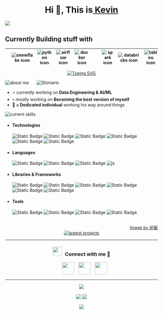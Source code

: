 <h1 align="center">Hi 👋, This is<a href="" target="blank">
Kevin</a></h1>

![](https://github.com/halfrost/halfrost/blob/master/icons/header_.png)

## Currently Building stuff with

| <img src="https://raw.githubusercontent.com/vishwasnavadak/vishwasnavadak/master/img/aws.png" width=90 alt="aws icon"> | <img src="https://logos-world.net/wp-content/uploads/2022/11/Snowflake-Emblem-500x281.png" width=90 alt="snowflake icon"> | <img src="https://images.vexels.com/media/users/3/166477/isolated/lists/9bb722f0e85ddbc1ce0f064534fd2311-python-programming-language-icon.png" width=90 alt="python icon"> | <img src="https://upload.wikimedia.org/wikipedia/commons/d/de/AirflowLogo.png" width=90 alt="airflow icon"> | <img src="https://uxwing.com/wp-content/themes/uxwing/download/brands-and-social-media/docker-icon.png" width=90 alt="docker icon"> | <img src="https://raw.githubusercontent.com/vishwasnavadak/vishwasnavadak/master/img/azure.png" width=90 alt="azure icon"> | <img src="https://raw.githubusercontent.com/vishwasnavadak/vishwasnavadak/master/img/gcp.png" width=90 alt="gcp icon"> | <img src="https://www.josebernalte.com/wp-content/uploads/2018/02/spark.png" width=90 alt="spark icon"> | <img src="https://www.brighttalk.com/wp-content/uploads/2019/07/Databricks-logo-1.png" width=90 alt="databricks icon"> | <img src="https://iconape.com/wp-content/png_logo_vector/tableau-software.png" width=90 alt="tableu icon"> |
| :--------------------------------------------------------------------------------------------------------------------: | :----------------------------------------------------------------------------------------------------------------------------------: | :----------------------------------------------------------------------------------------------------------------------------------: | :--------------------------------------------------------------------------------------------------------------------------: | :--------------------------------------------------------------------------------------------------------------------------: | :------------------------------------------------------------------------------------------------------------------------: | :--------------------------------------------------------------------------------------------------------------------: | :--------------------------------------------------------------------------------------------------------------------: | :--------------------------------------------------------------------------------------------------------------------: | :--------------------------------------------------------------------------------------------------------------------: |

<p align="center">
  <a href="https://git.io/typing-svg"><img src="https://readme-typing-svg.herokuapp.com?font='Roboto'%2C+sans-serif&weight=700&size=45&pause=1000&color=00EB07&background=FFFFFF00&center=true&random=true&width=650&height=120&lines=Artificial+Intelligence;Data+Engineering;Always+Learning+New+Tech" alt="Typing SVG" /></a>
</p>
<div>
<img align="right" width="400" alt="Shimarin" src="https://i.imgur.com/aNBi8Jf.png"/>
	
<img src="https://i.imgur.com/dwaLrZG.png" alt="about me" width="150" height="55"/>

- ⭐ currently working on **Data Engineering & AI/ML**
- 💀 mostly working on **Becoming the best version of myself**
- 👾 a **Dedicated individual** working his way around things

<img src="https://i.imgur.com/Zewo7aY.png" alt="current skills" width="200" height="55"/>

- <h4> Technologies </h4>
  <img alt="Static Badge" src="https://img.shields.io/badge/Airflow-%23008a62?style=for-the-badge&logo=apacheairflow&logoColor=white">
  <img alt="Static Badge" src="https://img.shields.io/badge/Astronomer-%23414656?style=for-the-badge&logo=astro&logoColor=white">
  <img alt="Static Badge" src="https://img.shields.io/badge/Snowflake-%231877da?style=for-the-badge&logo=snowflake&logoColor=white">
  <img alt="Static Badge" src="https://img.shields.io/badge/Apache%20Spark-%20%23db3d20?style=for-the-badge&logo=apachespark&logoColor=white">
  <img alt="Static Badge" src="https://img.shields.io/badge/AWS-%23d6822a%20?style=for-the-badge&logo=amazonwebservices&logoColor=white">
  <img alt="Static Badge" src="https://img.shields.io/badge/GCP-%23008f4c?style=for-the-badge&logo=googlecloud&logoColor=white">

- <h4> Languages </h4>
  <img alt="Static Badge" src="https://img.shields.io/badge/Python-orange?style=for-the-badge&logo=python&logoColor=%233776AB&logoSize=200&labelColor=%23414656&color=%23414656">
  <img alt="Static Badge" src="https://img.shields.io/badge/SQL-none?style=for-the-badge&logo=amazondocumentdb&logoColor=white">
  <img alt="Static Badge" src="https://img.shields.io/badge/BASH-%23002374?style=for-the-badge&logo=gnubash&logoColor=white">
  <img src = "https://img.shields.io/badge/JavaScript-323330?style=for-the-badge&logo=javascript&logoColor=F7DF1E" alt = "js" />
 
- <h4> Libraries & Frameworks </h4>
  <img alt="Static Badge" src="https://img.shields.io/badge/Numpy-%238090bc?style=for-the-badge&logo=numpy&logoColor=white">
  <img alt="Static Badge" src="https://img.shields.io/badge/SQLalchemy-%23db3d20?style=for-the-badge&logo=sqlalchemy&logoColor=white">
  <img alt="Static Badge" src="https://img.shields.io/badge/Matplotlib-%233e9f9a?style=for-the-badge&logo=materialformkdocs&logoColor=white">
  <img alt="Static Badge" src="https://img.shields.io/badge/Pytest-%23001f6d?style=for-the-badge&logo=pytest&logoColor=white">
  <img alt="Static Badge" src="https://img.shields.io/badge/Apache%20Hadoop-%23940039?style=for-the-badge&logo=apachehadoop&logoColor=white">
  <img alt="Static Badge" src="https://img.shields.io/badge/Pandas-%231877da?style=for-the-badge&logo=pandas&logoColor=white">

- <h4> Tools </h4>
  <img alt="Static Badge" src="https://img.shields.io/badge/Docker-%231877da?style=for-the-badge&logo=docker&logoColor=white">
  <img alt="Static Badge" src="https://img.shields.io/badge/databricks-%23604200?style=for-the-badge&logo=databricks&logoColor=white">
  <img alt="Static Badge" src="https://img.shields.io/badge/tableau-%23877555?style=for-the-badge&logo=tableau&logoColor=white">
  <img alt="Static Badge" src="https://img.shields.io/badge/jupyter%20notebook-%23d6822a%20?style=for-the-badge&logo=jupyter&logoColor=white">
  </br></br>
<div align="right">
<a href="https://www.pixiv.net/en/users/35069640">Image by 前髪</a>
  </div>
  </div>
  




<div align="center">
<a href="https://github.com/StylesAW?tab=repositories" target="_blank"><img src="https://images.cooltext.com/5707170.png" alt="lastest projects" style="width: 300px; height: auto;"></a>
  </div>

***

<h3 align="center" > <img src="https://media.giphy.com/media/iY8CRBdQXODJSCERIr/giphy.gif" width="30" height="30" style="margin-right: 10px;">Connect with me 🤝 </h3>

<p align="center">

 <div align="center"  class="icons-social" style="margin-left: 10px;">
        <a style="margin-left: 10px;"  target="_blank" href="https://www.linkedin.com/in/kevinramirezin/">
			<img src="https://static.vecteezy.com/system/resources/previews/023/986/970/original/linkedin-logo-linkedin-logo-transparent-linkedin-icon-transparent-free-free-png.png" width="40" height="40"></a>
        <a style="margin-left: 10px;" target="_blank" href="https://github.com/StylesAW">
		<img src="https://cdn.icon-icons.com/icons2/3685/PNG/512/github_logo_icon_229278.png" width="40" height="40"></a>
        <a style="margin-left: 10px;" target="_blank" href="https://www.instagram.com/kevin.ramirezst/">
			<img src="https://upload.wikimedia.org/wikipedia/commons/thumb/a/a5/Instagram_icon.png/2048px-Instagram_icon.png" width="40" height="40"></a>
      </div>

</p>

***

<p align="center">
<img src="https://i.imgur.com/YCw47Dm.gif">
<!--📊STATSGRAPH / 🌐WEBSITE: https://github.com/anuraghazra/github-readme-stats -->
<p align="center">
<img src="https://github-readme-stats.vercel.app/api?username=stylesaw&show_icons=true&theme=merko">
<img src="https://github-readme-streak-stats.herokuapp.com?user=stylesaw&theme=merko&date_format=M%20j%5B%2C%20Y%5D">
<p align="center">
<img src="https://github-readme-stats.vercel.app/api/top-langs/?username=stylesaw&layout=compact&theme=merko">
<!--✨REPO / 🌐WEBSITE: https://github.com/anuraghazra/github-readme-stats -->
<p align="center">
<!--📙LANGUAGES / 🌐WEBSITE: https://github.com/anuraghazra/github-readme-stats -->

<!--
**StylesAW/StylesAW** is a ✨ _special_ ✨ repository because its `README.md` (this file) appears on your GitHub profile.



Here are some ideas to get you started:

- 🔭 I’m currently working on ...
- 🌱 I’m currently learning ...
- 👯 I’m looking to collaborate on ...
- 🤔 I’m looking for help with ...
- 💬 Ask me about ...
- 📫 How to reach me: ...
- 😄 Pronouns: ...
- ⚡ Fun fact: ...
-->
